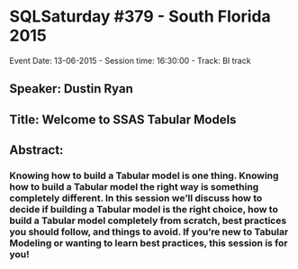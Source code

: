 # SQLSaturday #379 - South Florida 2015
Event Date: 13-06-2015 - Session time: 16:30:00 - Track: BI track
## Speaker: Dustin Ryan
## Title: Welcome to SSAS Tabular Models
## Abstract:
### Knowing how to build a Tabular model is one thing. Knowing how to build a Tabular model the right way is something completely different. In this session we’ll discuss how to decide if building a Tabular model is the right choice, how to build a Tabular model completely from scratch, best practices you should follow, and things to avoid. If you’re new to Tabular Modeling or wanting to learn best practices, this session is for you! 

